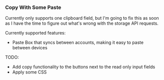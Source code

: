 <h3>Copy With Some Paste</h3>
<p>Currently only supports one clipboard field, but I'm  going to fix this as soon as I have the time to figure out what's wrong with the storage API requests.</p>
<p>Currently supported features:</p>
<ul>
  <li>Paste Box that syncs between accounts, making it easy to paste between devices</li>
</ul>

<p>TODO:</p>
<ul>
  <li>Add copy functionality to the buttons next to the read only input fields</li>
  <li>Apply some CSS</li>
</ul>
